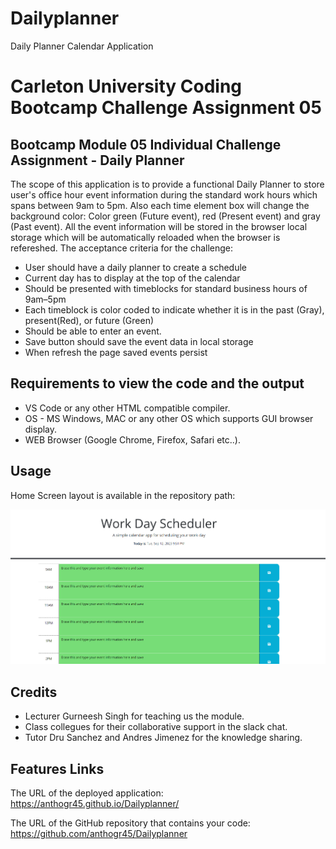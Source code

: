# Dailyplanner
Daily Planner Calendar Application
# Carleton University Coding Bootcamp Challenge Assignment 05

## Bootcamp Module 05 Individual Challenge Assignment - Daily Planner 

The scope of this application is to provide a functional Daily Planner to store user's office hour event information during the standard work hours which spans between 9am to 5pm. Also each time element box will change the background color: Color green (Future event), red (Present event) and gray (Past event). All the event information will be stored in the browser local storage which will be automatically reloaded when the browser is refereshed. The acceptance criteria for the challenge:

- User should have a daily planner to create a schedule 
- Current day has to display at the top of the calendar
- Should be presented with timeblocks for standard business hours of 9am&ndash;5pm
- Each timeblock is color coded to indicate whether it is in the past (Gray), present(Red), or future (Green)
- Should be able to enter an event.
- Save button should save the event data in local storage
- When refresh the page saved events persist


## Requirements to view the code and the output

- VS Code or any other HTML compatible compiler.
- OS - MS Windows, MAC or any other OS which supports GUI browser display.
- WEB Browser (Google Chrome, Firefox, Safari etc..).

## Usage

Home Screen layout is available in the repository path: 

![image info](./assets/image/Screenshot%202023-09-12%20215231.png)



## Credits

- Lecturer Gurneesh Singh for teaching us the module.
- Class collegues for their collaborative support in the slack chat.
- Tutor Dru Sanchez and Andres Jimenez for the knowledge sharing.
  
## Features Links

The URL of the deployed application: https://anthogr45.github.io/Dailyplanner/

The URL of the GitHub repository that contains your code: https://github.com/anthogr45/Dailyplanner

